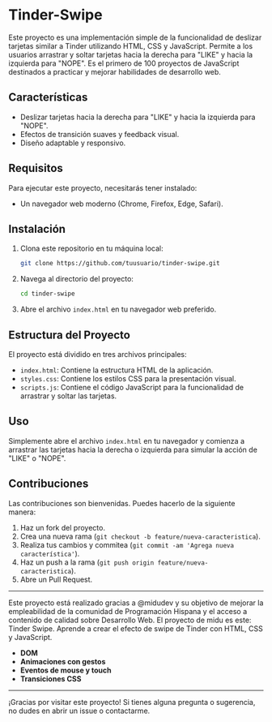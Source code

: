 # Tinder-Swipe

Este proyecto es una implementación simple de la funcionalidad de deslizar tarjetas similar a Tinder utilizando HTML, CSS y JavaScript. Permite a los usuarios arrastrar y soltar tarjetas hacia la derecha para "LIKE" y hacia la izquierda para "NOPE". Es el primero de 100 proyectos de JavaScript destinados a practicar y mejorar habilidades de desarrollo web.

## Características

- Deslizar tarjetas hacia la derecha para "LIKE" y hacia la izquierda para "NOPE".
- Efectos de transición suaves y feedback visual.
- Diseño adaptable y responsivo.

## Requisitos

Para ejecutar este proyecto, necesitarás tener instalado:

- Un navegador web moderno (Chrome, Firefox, Edge, Safari).

## Instalación

1. Clona este repositorio en tu máquina local:

    ```sh
    git clone https://github.com/tuusuario/tinder-swipe.git
    ```

2. Navega al directorio del proyecto:

    ```sh
    cd tinder-swipe
    ```

3. Abre el archivo `index.html` en tu navegador web preferido.

## Estructura del Proyecto

El proyecto está dividido en tres archivos principales:

- `index.html`: Contiene la estructura HTML de la aplicación.
- `styles.css`: Contiene los estilos CSS para la presentación visual.
- `scripts.js`: Contiene el código JavaScript para la funcionalidad de arrastrar y soltar las tarjetas.

## Uso

Simplemente abre el archivo `index.html` en tu navegador y comienza a arrastrar las tarjetas hacia la derecha o izquierda para simular la acción de "LIKE" o "NOPE".

## Contribuciones

Las contribuciones son bienvenidas. Puedes hacerlo de la siguiente manera:

1. Haz un fork del proyecto.
2. Crea una nueva rama (`git checkout -b feature/nueva-caracteristica`).
3. Realiza tus cambios y commitea (`git commit -am 'Agrega nueva característica'`).
4. Haz un push a la rama (`git push origin feature/nueva-caracteristica`).
5. Abre un Pull Request.


---

Este proyecto está realizado gracias a @midudev y su objetivo de mejorar la empleabilidad de la comunidad de Programación Hispana y el acceso a contenido de calidad sobre Desarrollo Web. El proyecto de midu es este: Tinder Swipe. Aprende a crear el efecto de swipe de Tinder con HTML, CSS y JavaScript.

- **DOM**
- **Animaciones con gestos**
- **Eventos de mouse y touch**
- **Transiciones CSS**

---

¡Gracias por visitar este proyecto! Si tienes alguna pregunta o sugerencia, no dudes en abrir un issue o contactarme.
